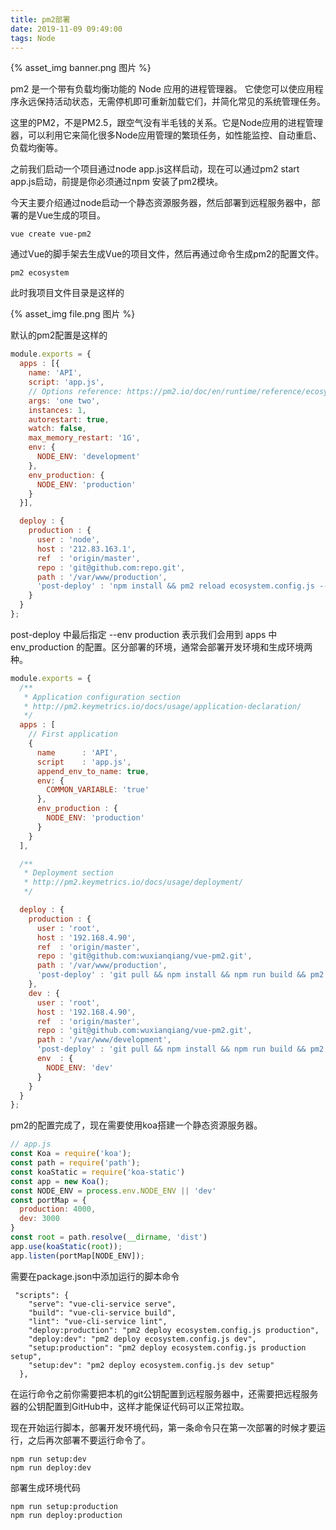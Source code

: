 ```yaml
---
title: pm2部署
date: 2019-11-09 09:49:00
tags: Node
---
```


{% asset_img banner.png 图片 %}


pm2 是一个带有负载均衡功能的 Node 应用的进程管理器。 它使您可以使应用程序永远保持活动状态，无需停机即可重新加载它们，并简化常见的系统管理任务。

<!-- more -->

这里的PM2，不是PM2.5，跟空气没有半毛钱的关系。它是Node应用的进程管理器，可以利用它来简化很多Node应用管理的繁琐任务，如性能监控、自动重启、负载均衡等。



之前我们启动一个项目通过node app.js这样启动，现在可以通过pm2 start app.js启动，前提是你必须通过npm 安装了pm2模块。



今天主要介绍通过node启动一个静态资源服务器，然后部署到远程服务器中，部署的是Vue生成的项目。


```
vue create vue-pm2
```


通过Vue的脚手架去生成Vue的项目文件，然后再通过命令生成pm2的配置文件。


```
pm2 ecosystem
```

此时我项目文件目录是这样的

{% asset_img file.png 图片 %}

默认的pm2配置是这样的
```js
module.exports = {
  apps : [{
    name: 'API',
    script: 'app.js',
    // Options reference: https://pm2.io/doc/en/runtime/reference/ecosystem-file/
    args: 'one two',
    instances: 1,
    autorestart: true,
    watch: false,
    max_memory_restart: '1G',
    env: {
      NODE_ENV: 'development'
    },
    env_production: {
      NODE_ENV: 'production'
    }
  }],

  deploy : {
    production : {
      user : 'node',
      host : '212.83.163.1',
      ref  : 'origin/master',
      repo : 'git@github.com:repo.git',
      path : '/var/www/production',
      'post-deploy' : 'npm install && pm2 reload ecosystem.config.js --env production'
    }
  }
};
```

post-deploy 中最后指定 --env production 表示我们会用到 apps 中 env_production 的配置。区分部署的环境，通常会部署开发环境和生成环境两种。

```js
module.exports = {
  /**
   * Application configuration section
   * http://pm2.keymetrics.io/docs/usage/application-declaration/
   */
  apps : [
    // First application
    {
      name      : 'API',
      script    : 'app.js',
      append_env_to_name: true,
      env: {
        COMMON_VARIABLE: 'true'
      },
      env_production : {
        NODE_ENV: 'production'
      }
    }
  ],

  /**
   * Deployment section
   * http://pm2.keymetrics.io/docs/usage/deployment/
   */

  deploy : {
    production : {
      user : 'root',
      host : '192.168.4.90',
      ref  : 'origin/master',
      repo : 'git@github.com:wuxianqiang/vue-pm2.git',
      path : '/var/www/production',
      'post-deploy' : 'git pull && npm install && npm run build && pm2 reload ecosystem.config.js --env production'
    },
    dev : {
      user : 'root',
      host : '192.168.4.90',
      ref  : 'origin/master',
      repo : 'git@github.com:wuxianqiang/vue-pm2.git',
      path : '/var/www/development',
      'post-deploy' : 'git pull && npm install && npm run build && pm2 reload ecosystem.config.js --env dev',
      env  : {
        NODE_ENV: 'dev'
      }
    }
  }
};
```
pm2的配置完成了，现在需要使用koa搭建一个静态资源服务器。

```js
// app.js
const Koa = require('koa');    
const path = require('path');    
const koaStatic = require('koa-static')    
const app = new Koa();    
const NODE_ENV = process.env.NODE_ENV || 'dev'    
const portMap = {    
  production: 4000,    
  dev: 3000    
}    
const root = path.resolve(__dirname, 'dist')    
app.use(koaStatic(root));    
app.listen(portMap[NODE_ENV]);    
```
需要在package.json中添加运行的脚本命令
```
 "scripts": {
    "serve": "vue-cli-service serve",
    "build": "vue-cli-service build",
    "lint": "vue-cli-service lint",
    "deploy:production": "pm2 deploy ecosystem.config.js production",
    "deploy:dev": "pm2 deploy ecosystem.config.js dev",
    "setup:production": "pm2 deploy ecosystem.config.js production setup",
    "setup:dev": "pm2 deploy ecosystem.config.js dev setup"
  },
```
在运行命令之前你需要把本机的git公钥配置到远程服务器中，还需要把远程服务器的公钥配置到GitHub中，这样才能保证代码可以正常拉取。



现在开始运行脚本，部署开发环境代码，第一条命令只在第一次部署的时候才要运行，之后再次部署不要运行命令了。
```
npm run setup:dev
npm run deploy:dev
```


部署生成环境代码
```
npm run setup:production
npm run deploy:production
```
